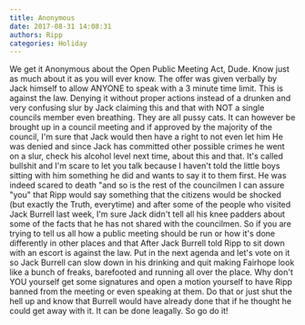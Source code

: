 ```yaml
---
title: Anonymous
date: 2017-08-31 14:08:31
authors: Ripp
categories: Holiday
---
```


 We get it Anonymous about the Open Public Meeting Act, Dude. Know just as much about it as you will ever know. The offer was given verbally by Jack himself to allow ANYONE to speak with a 3 minute time limit. This is against the law. Denying it without proper actions instead of a drunken and very confusing slur by Jack claiming this and that with NOT a single councils member even breathing. They are all pussy cats. It can however be brought up in a council meeting and if approved by the majority of the council, I'm sure that Jack would then have a right to not even let him He was denied and since Jack has committed other possible crimes he went on a slur, check his alcohol level next time, about this and that. It's called bullshit and I'm scare to let you talk because I haven't told the little boys sitting with him something he did and wants to say it to them first. He was indeed scared to death "and so is the rest of the councilmen I can assure "you" that Ripp would say something that the citizens would be shocked (but exactly the Truth, everytime) and after some of the people who visited Jack Burrell last week, I'm sure Jack didn't tell all his knee padders about some of the facts that he has not shared with the councilmen. So if you are trying to tell us all how a public meeting should be run or how it's done differently in other places and that After Jack Burrell told Ripp to sit down with an escort is against the law. Put in the next agenda and let's vote on it so Jack Burrell can slow down in his drinking and quit making Fairhope look like a bunch of freaks, barefooted and running all over the place. Why don't YOU yourself get some signatures and open a motion yourself to have Ripp banned from the meeting or even speaking at them. Do that or just shut the hell up and know that Burrell would have already done that if he thought he could get away with it. It can be done leagally. So go do it!